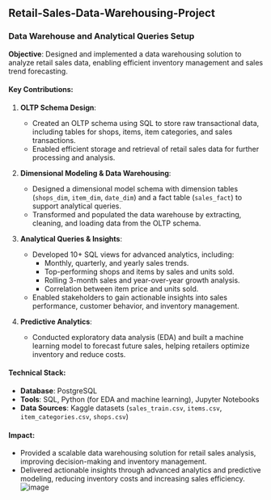 ## Retail-Sales-Data-Warehousing-Project
### Data Warehouse and Analytical Queries Setup
**Objective**: Designed and implemented a data warehousing solution to analyze retail sales data, enabling efficient inventory management and sales trend forecasting.  

#### **Key Contributions**:  
1. **OLTP Schema Design**:  
   - Created an OLTP schema using SQL to store raw transactional data, including tables for shops, items, item categories, and sales transactions.  
   - Enabled efficient storage and retrieval of retail sales data for further processing and analysis.  

2. **Dimensional Modeling & Data Warehousing**:  
   - Designed a dimensional model schema with dimension tables (`shops_dim`, `item_dim`, `date_dim`) and a fact table (`sales_fact`) to support analytical queries.  
   - Transformed and populated the data warehouse by extracting, cleaning, and loading data from the OLTP schema.  

3. **Analytical Queries & Insights**:  
   - Developed 10+ SQL views for advanced analytics, including:  
     - Monthly, quarterly, and yearly sales trends.  
     - Top-performing shops and items by sales and units sold.  
     - Rolling 3-month sales and year-over-year growth analysis.  
     - Correlation between item price and units sold.  
   - Enabled stakeholders to gain actionable insights into sales performance, customer behavior, and inventory management.  

4. **Predictive Analytics**:  
   - Conducted exploratory data analysis (EDA) and built a machine learning model to forecast future sales, helping retailers optimize inventory and reduce costs.  

#### **Technical Stack**:  
- **Database**: PostgreSQL  
- **Tools**: SQL, Python (for EDA and machine learning), Jupyter Notebooks  
- **Data Sources**: Kaggle datasets (`sales_train.csv`, `items.csv`, `item_categories.csv`, `shops.csv`)  

#### **Impact**:  
- Provided a scalable data warehousing solution for retail sales analysis, improving decision-making and inventory management.  
- Delivered actionable insights through advanced analytics and predictive modeling, reducing inventory costs and increasing sales efficiency.  
![image](https://github.com/user-attachments/assets/885bc85e-f03c-4ad1-a34d-5336a1e250ed)
